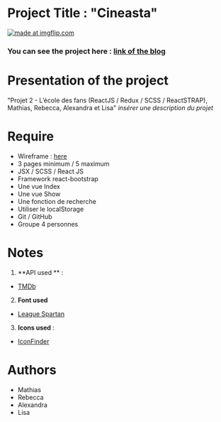 # Project Title : "Cineasta"

<a href="https://imgflip.com/gif/2lxeaj"><img src="https://i.imgflip.com/2lxeaj.gif" title="made at imgflip.com"/></a>

### You can see the project here : [link of the blog](https://pacific-lowlands-87714.herokuapp.com/)

# Presentation of the project
"Projet 2 - L’école des fans (ReactJS / Redux / SCSS / ReactSTRAP), Mathias, Rebecca, Alexandra et Lisa"
*insérer une description du projet* 


# Require
- Wireframe : [here]()
- 3 pages minimum / 5 maximum
- JSX / SCSS / React JS
- Framework react-bootstrap
- Une vue Index
- Une vue Show
- Une fonction de recherche
- Utiliser le localStorage
- Git / GitHub
- Groupe 4 personnes


# Notes
1. **API used ** :
- [TMDb](https://www.themoviedb.org/)
2. **Font used** 
- [League Spartan](https://www.fontsquirrel.com/fonts/league-spartan)
3. **Icons used** :
- [IconFinder](https://www.iconfinder.com/)


# Authors
- Mathias
- Rebecca 
- Alexandra 
- Lisa 
